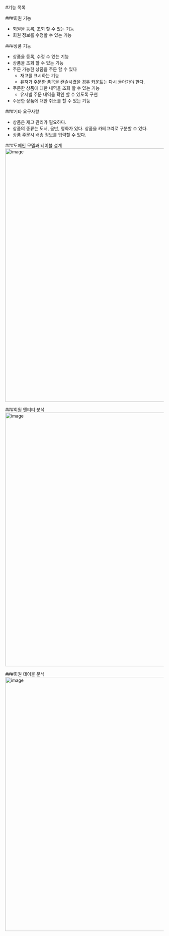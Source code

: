 #기능 목록

###회원 기능
* 회원을 등록, 조회 할 수 있는 기능
* 회원 정보를 수정할 수 있는 기능

###상품 기능
* 상품을 등록, 수정  수 있는 기능
* 상품을 조회 할 수 있는 기능
* 주문 가능한 상품을 주문 할 수 있다
  * 재고를 표시하는 기능
  * 유저가 주문한 품목을 캔슬시켰을 경우 카운트는 다시 돌아가야 한다.
* 주문한 상품에 대한 내역을 조회 할 수 있는 기능
  * 유저별 주문 내역을 확인 할 수 있도록 구현
* 주문한 상품에 대한 취소를 할 수 있는 기능

###기타 요구사항
* 상품은 재고 관리가 필요하다.
* 상품의 종류는 도서, 음반, 영화가 있다. 상품을 카테고리로 구분할 수 있다.
* 상품 주문시 배송 정보를 입력할 수 있다.

###도메인 모델과 테이블 설계
<img width="804" alt="image" src="https://user-images.githubusercontent.com/55478293/160220919-b8e71467-3747-4483-9d55-b02d8686eaba.png">



###회원 엔티티 분석
<img width="805" alt="image" src="https://user-images.githubusercontent.com/55478293/160220782-c0872492-8cfb-49d7-b5e5-32122cfb707b.png">



###회원 테이블 분석
<img width="806" alt="image" src="https://user-images.githubusercontent.com/55478293/160220706-63b0301e-9f66-4b77-8482-2678614a6a4c.png">
